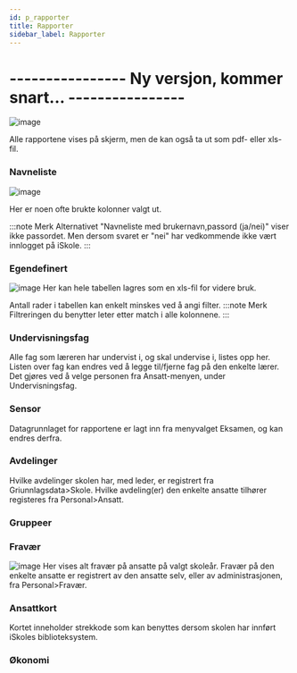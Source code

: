 ```yaml
---
id: p_rapporter
title: Rapporter
sidebar_label: Rapporter
---
```

# ---------------- Ny versjon, kommer snart... ----------------

![image](https://github.com/user-attachments/assets/dae945de-27d0-4ceb-89e9-ebd4b8525989)

Alle rapportene vises på skjerm, men de kan også ta ut som pdf- eller xls-fil.

### Navneliste
![image](https://github.com/user-attachments/assets/053711f8-965f-46cc-ae42-8ff1859dd476)

Her er noen ofte brukte kolonner valgt ut. 

:::note Merk
Alternativet "Navneliste med brukernavn,passord (ja/nei)" viser ikke passordet. Men dersom svaret er "nei" har vedkommende ikke vært innlogget på iSkole.
:::

### Egendefinert
![image](https://github.com/user-attachments/assets/2229bbe9-1b49-42ff-a376-0c8b8b82981c)
Her kan hele tabellen lagres som en xls-fil for videre bruk.

Antall rader i tabellen kan enkelt minskes ved å angi filter. 
:::note Merk
Filtreringen du benytter leter etter match i alle kolonnene.
:::

### Undervisningsfag
Alle fag som læreren har undervist i, og skal undervise i, listes opp her. Listen over fag kan endres ved å legge til/fjerne fag på den enkelte lærer. Det gjøres ved å velge personen fra Ansatt-menyen, under Undervisningsfag.

### Sensor
Datagrunnlaget for rapportene er lagt inn fra menyvalget Eksamen, og kan endres derfra.

### Avdelinger
Hvilke avdelinger skolen har, med leder, er registrert fra Griunnlagsdata>Skole. Hvilke avdeling(er) den enkelte ansatte tilhører registeres fra Personal>Ansatt.

### Gruppeer

### Fravær
![image](https://github.com/user-attachments/assets/954e574d-2140-424b-9f84-db102a1b70b4)
Her vises alt fravær på ansatte på valgt skoleår. Fravær på den enkelte ansatte er registrert av den ansatte selv, eller av administrasjonen, fra Personal>Fravær.

### Ansattkort
Kortet inneholder strekkode som kan benyttes dersom skolen har innført iSkoles biblioteksystem.
### Økonomi
